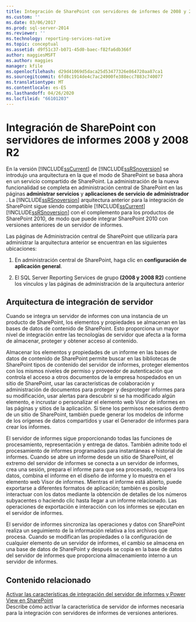 ```yaml
---
title: Integración de SharePoint con servidores de informes de 2008 y 2008 R2 | Microsoft Docs
ms.custom: ''
ms.date: 03/06/2017
ms.prod: sql-server-2014
ms.reviewer: ''
ms.technology: reporting-services-native
ms.topic: conceptual
ms.assetid: d9f51c37-b071-45d0-baec-f82fa6db366f
author: maggiesMSFT
ms.author: maggies
manager: kfile
ms.openlocfilehash: d29d41069d5daca25d53477326e864720aa87ca1
ms.sourcegitcommit: 6fd8c1914de4c7ac24900fe388ecc7883c740077
ms.translationtype: MT
ms.contentlocale: es-ES
ms.lasthandoff: 04/26/2020
ms.locfileid: "66101203"
---
```

# <a name="sharepoint-integration-with-2008-and-2008-r2--report-servers"></a>Integración de SharePoint con servidores de informes 2008 y 2008 R2
  En la versión [!INCLUDE[ssCurrent](../includes/sscurrent-md.md)] de [!INCLUDE[ssRSnoversion](../includes/ssrsnoversion-md.md)] se introdujo una arquitectura en la que el modo de SharePoint se basa ahora en un servicio compartido de SharePoint. La administración de la nueva funcionalidad se completa en administración central de SharePoint en las páginas **administrar servicios** y **aplicaciones de servicio de administrador** . La [!INCLUDE[ssRSnoversion](../includes/ssrsnoversion-md.md)] arquitectura anterior para la integración de SharePoint sigue siendo compatible [!INCLUDE[ssCurrent](../includes/sscurrent-md.md)] [!INCLUDE[ssRSnoversion](../includes/ssrsnoversion-md.md)] con el complemento para los productos de SharePoint 2010, de modo que puede integrar SharePoint 2010 con versiones anteriores de un servidor de informes.  
  
 Las páginas de Administración central de SharePoint que utilizaría para administrar la arquitectura anterior se encuentran en las siguientes ubicaciones:  
  
1.  En administración central de SharePoint, haga clic en **configuración de aplicación general**.  
  
2.  El SQL Server Reporting Services de grupo **(2008 y 2008 R2)** contiene los vínculos y las páginas de administración de la arquitectura anterior  
  
## <a name="server-integration-architecture"></a>Arquitectura de integración de servidor  
 Cuando se integra un servidor de informes con una instancia de un producto de SharePoint, los elementos y propiedades se almacenan en las bases de datos de contenido de SharePoint. Esto proporciona un mayor nivel de integración entre las tecnologías de servidor que afecta a la forma de almacenar, proteger y obtener acceso al contenido.  
  
 Almacenar los elementos y propiedades de un informe en las bases de datos de contenido de SharePoint permite buscar en las bibliotecas de SharePoint tipos de contenido del servidor de informes, proteger elementos con los mismos niveles de permiso y proveedor de autenticación que controla el acceso a otros documentos de la empresa hospedados en un sitio de SharePoint, usar las características de colaboración y administración de documentos para proteger y desproteger informes para su modificación, usar alertas para descubrir si se ha modificado algún elemento, e incrustar o personalizar el elemento web Visor de informes en las páginas y sitios de la aplicación. Si tiene los permisos necesarios dentro de un sitio de SharePoint, también puede generar los modelos de informe de los orígenes de datos compartidos y usar el Generador de informes para crear los informes.  
  
 El servidor de informes sigue proporcionando todas las funciones de procesamiento, representación y entrega de datos. También admite todo el procesamiento de informes programados para instantáneas e historial de informes. Cuando se abre un informe desde un sitio de SharePoint, el extremo del servidor de informes se conecta a un servidor de informes, crea una sesión, prepara el informe para que sea procesado, recupera los datos, combina el informe en el diseño de informe y lo muestra en el elemento web Visor de informes. Mientras el informe está abierto, puede exportarse a diferentes formatos de aplicación; también es posible interactuar con los datos mediante la obtención de detalles de los números subyacentes o haciendo clic hasta llegar a un informe relacionado. Las operaciones de exportación e interacción con los informes se ejecutan en el servidor de informes.  
  
 El servidor de informes sincroniza las operaciones y datos con SharePoint realiza un seguimiento de la información relativa a los archivos que procesa. Cuando se modifican las propiedades o la configuración de cualquier elemento de un servidor de informes, el cambio se almacena en una base de datos de SharePoint y después se copia en la base de datos del servidor de informes que proporciona almacenamiento interno a un servidor de informes.  
  
## <a name="related-content"></a>Contenido relacionado  
 [Activar las características de integración del servidor de informes y Power View en SharePoint](activate-the-report-server-and-power-view-integration-features-in-sharepoint.md)  
 Describe cómo activar la característica de servidor de informes necesaria para la integración con servidores de informes de versiones anteriores.  
  
  
